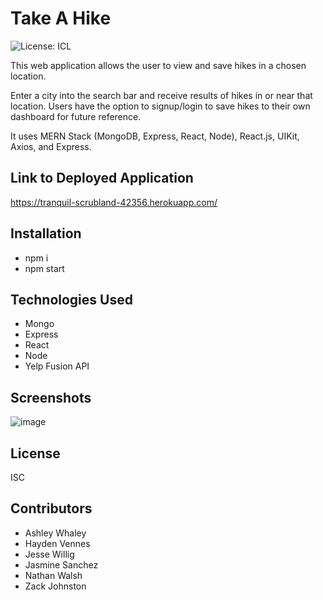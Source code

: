 # Take A Hike
![License: ICL](https://img.shields.io/badge/License-ISC-blue.svg)

This web application allows the user to view and save hikes in a chosen location.

Enter a city into the search bar and receive results of hikes in or near that location. Users have the option to signup/login to save hikes to their own dashboard for future reference.

It uses MERN Stack (MongoDB, Express, React, Node), React.js, UIKit, Axios, and Express.

## Link to Deployed Application
https://tranquil-scrubland-42356.herokuapp.com/

## Installation
- npm i 
- npm start

## Technologies Used
- Mongo
- Express
- React 
- Node
- Yelp Fusion API

## Screenshots
![image](https://user-images.githubusercontent.com/74380703/120881704-4b4d4c00-c612-11eb-835a-6ec0145367ac.png)

## License
ISC

## Contributors
- Ashley Whaley
- Hayden Vennes
- Jesse Willig
- Jasmine Sanchez
- Nathan Walsh
- Zack Johnston
